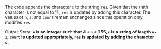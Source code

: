 The code appends the character `c` to the string `res`. Given that the (n)th character is not equal to '?', `res` is updated by adding this character. The values of `n`, `s`, and `count` remain unchanged since this operation only modifies `res`.

Output State: **`n` is an integer such that 4 ≤ `n` ≤ 255, `s` is a string of length `n-1`, `count` is updated appropriately, `res` is updated by adding the character `c`.**